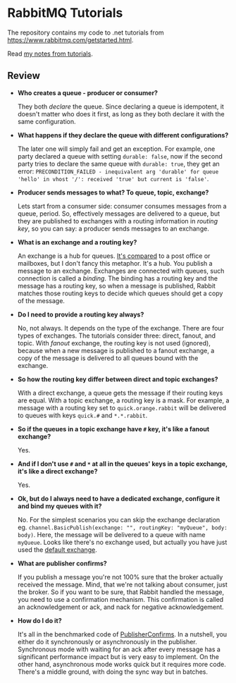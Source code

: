 # RabbitMQ Tutorials
The repository contains my code to .net tutorials from https://www.rabbitmq.com/getstarted.html.

Read [my notes from tutorials](TutorialsNotes.md).

## Review

* **Who creates a queue - producer or consumer?**

  They both *declare* the queue. Since declaring a queue is idempotent, it doesn't matter who does it first, as long as they both declare it with the same configuration.

* **What happens if they declare the queue with different configurations?**

  The later one will simply fail and get an exception. For example, one party declared a queue with setting `durable: false`, now if the second party tries to declare the same queue with `durable: true`, they get an error: `PRECONDITION_FAILED - inequivalent arg 'durable' for queue 'hello' in vhost '/': received 'true' but current is 'false'`.

* **Producer sends messages to what? To queue, topic, exchange?**

  Lets start from a consumer side: consumer consumes messages from a queue, period. So, effectively messages are delivered to a queue, but they are published to exchanges with a routing information in *routing key*, so you can say: a producer sends messages to an exchange.

* **What is an exchange and a routing key?**

  An exchange is a hub for queues. [It's compared](https://www.rabbitmq.com/tutorials/amqp-concepts.html#amqp-model) to a post office or mailboxes, but I don't fancy this metaphor. It's a hub. You publish a message to an exchange. Exchanges are connected with queues, such connection is called a *binding*. The binding has a routing key and the message has a routing key, so when a message is published, Rabbit matches those routing keys to decide which queues should get a copy of the message.

* **Do I need to provide a routing key always?**

  No, not always. It depends on the type of the exchange. There are four types of exchanges. The tutorials consider three: direct, fanout, and topic. With *fanout* exchange, the routing key is not used (ignored), because when a new message is published to a fanout exchange, a copy of the message is delivered to all queues bound with the exchange.

* **So how the routing key differ between direct and topic exchanges?**

  With a direct exchange, a queue gets the message if their routing keys are equal. With a topic exchange, a routing key is a mask. For example, a message with a routing key set to `quick.orange.rabbit` will be delivered to queues with keys `quick.#` and `*.*.rabbit`.

* **So if the queues in a topic exchange have `#` key, it's like a fanout exchange?**

  Yes.

* **And if I don't use `#` and `*` at all in the queues' keys in a topic exchange, it's like a direct exchange?**

  Yes.

* **Ok, but do I always need to have a dedicated exchange, configure it and bind my queues with it?**

  No. For the simplest scenarios you can skip the exchange declaration eg. `channel.BasicPublish(exchange: "", routingKey: "myQueue", body: body)`. Here, the message will be delivered to a queue with name `myQueue`. Looks like there's no exchange used, but actually you have just used the [default exchange](https://www.rabbitmq.com/tutorials/amqp-concepts.html#exchange-default).


* **What are publisher confirms?**

  If you publish a message you're not 100% sure that the broker actually received the message. Mind, that we're not talking about consumer, just the broker. So if you want to be sure, that Rabbit handled the message, you need to use a confirmation mechanism. This confirmation is called an acknowledgement or ack, and nack for negative acknowledgement.

* **How do I do it?**

  It's all in the benchmarked code of [PublisherConfirms](./PublisherConfirms/). In a nutshell, you either do it synchronously or asynchronously in the publisher. Synchronous mode with waiting for an ack after every message has a significant performance impact but is very easy to implement. On the other hand, asynchronous mode works quick but it requires more code. There's a middle ground, with doing the sync way but in batches.


